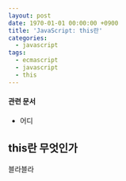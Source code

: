 ```yaml
---
layout: post
date: 1970-01-01 00:00:00 +0900
title: 'JavaScript: this란'
categories:
  - javascript
tags:
  - ecmascript
  - javascript
  - this
---
```


#### 관련 문서
- 어디

## this란 무엇인가
블라블라

